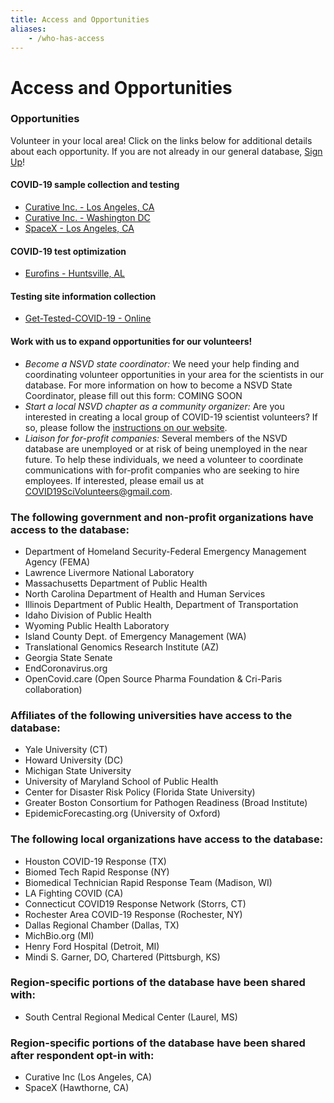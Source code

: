```yaml
---
title: Access and Opportunities
aliases:
    - /who-has-access
---
```

# Access and Opportunities

### Opportunities

Volunteer in your local area! Click on the links below for additional details about each opportunity. If you are not already in our general database, [Sign Up](https://covid19sci.org/join/)!

#### COVID-19 sample collection and testing

* [Curative Inc.  - Los Angeles, CA](https://tinyurl.com/SciVolCurativeInc)
* [Curative Inc.  - Washington DC](https://tinyurl.com/CurativeDC)
* [SpaceX  - Los Angeles, CA](https://tinyurl.com/LASpaceXvols)

#### COVID-19 test optimization

* [Eurofins  - Huntsville, AL](https://tinyurl.com/NSVDEurofins)

#### Testing site information collection

* [Get-Tested-COVID-19  - Online](https://docs.google.com/forms/d/e/1FAIpQLSfBAB5z7FeWXFEWCFLNdVMVVGQai6QvQVMV42LUPJbHdbzSXg/viewform)

#### Work with us to expand opportunities for our volunteers!

* *Become a NSVD state coordinator:* We need your help finding and coordinating volunteer opportunities in your area for the scientists in our database. For more information on how to become a NSVD State Coordinator, please fill out this form: COMING SOON
* *Start a local NSVD chapter as a community organizer:* Are you interested in creating a local group of COVID-19 scientist volunteers? If so, please follow the [instructions on our website](https://covid19sci.org/groups/).
* *Liaison for for-profit companies:* Several members of the NSVD database are unemployed or at risk of being unemployed in the near future. To help these individuals, we need a volunteer to coordinate communications with for-profit companies who are seeking to hire employees. If interested, please email us at COVID19SciVolunteers@gmail.com.

</div><section class="grey-section" id="who-has-access"><div class="mw7 center ph3 pt2">

### The following government and non-profit organizations have access to the database:

* Department of Homeland Security-Federal Emergency Management Agency (FEMA)
* Lawrence Livermore National Laboratory
* Massachusetts Department of Public Health
* North Carolina Department of Health and Human Services
* Illinois Department of Public Health, Department of Transportation
* Idaho Division of Public Health
* Wyoming Public Health Laboratory
* Island County Dept. of Emergency Management (WA)
* Translational Genomics Research Institute (AZ)
* Georgia State Senate
* EndCoronavirus.org
* OpenCovid.care (Open Source Pharma Foundation & Cri-Paris collaboration)

### Affiliates of the following universities have access to the database:

* Yale University (CT)
* Howard University (DC)
* Michigan State University
* University of Maryland School of Public Health
* Center for Disaster Risk Policy (Florida State University)
* Greater Boston Consortium for Pathogen Readiness (Broad Institute)
* EpidemicForecasting.org (University of Oxford)

### The following local organizations  have access to the database:

* Houston COVID-19 Response (TX)
* Biomed Tech Rapid Response (NY)
* Biomedical Technician Rapid Response Team (Madison, WI)
* LA Fighting COVID (CA)
* Connecticut COVID19 Response Network (Storrs, CT)
* Rochester Area COVID-19 Response (Rochester, NY)
* Dallas Regional Chamber (Dallas, TX)
* MichBio.org (MI)
* Henry Ford Hospital (Detroit, MI)
* Mindi S. Garner, DO, Chartered (Pittsburgh, KS)

### Region-specific portions of the database have been shared with:

* South Central Regional Medical Center (Laurel, MS)

### Region-specific portions of the database have been shared after respondent opt-in with:

* Curative Inc (Los Angeles, CA)
* SpaceX (Hawthorne, CA)

</section>
